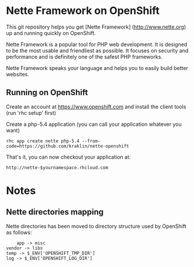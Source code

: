Nette Framework on OpenShift
==============================

This git repository helps you get [Nette Framework] (http://www.nette.org) up and running quickly on OpenShift.

Nette Framework is a popular tool for PHP web development. It is designed to be
the most usable and friendliest as possible. It focuses on security and
performance and is definitely one of the safest PHP frameworks.

Nette Framework speaks your language and helps you to easily build better websites.

Running on OpenShift
----------------------------

Create an account at https://www.openshift.com and install the client tools (run 'rhc setup' first)

Create a php-5.4 application (you can call your application whatever you want)

    rhc app create nette php-5.4 --from-code=https://github.com/kraklin/nette-openshift

That's it, you can now checkout your application at:

    http://nette-$yournamespace.rhcloud.com

Notes
=====

Nette directories mapping
-------------------

Nette directories has been moved to directory structure used by OpenShift as follows:
    
		app -> misc
    vendor -> libs
    temp -> $_ENV['OPENSHIFT_TMP_DIR']
    log -> $_ENV['OPENSHIFT_LOG_DIR']